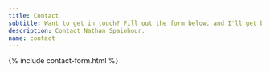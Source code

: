 ```yaml
---
title: Contact
subtitle: Want to get in touch? Fill out the form below, and I'll get back to you as soon as I can.
description: Contact Nathan Spainhour.
name: contact
---
```


{% include contact-form.html %}
